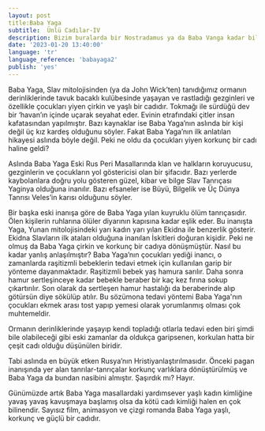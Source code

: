 ```yaml
---
layout: post
title:Baba Yaga
subtitle:  Ünlü Cadılar-IV
description: Bizim buralarda bir Nostradamus ya da Baba Vanga kadar bilinmese de, Mother Shipton ya da Shipton Ana İngiltere’nin en meşhur kahini ve cadısıdır.
date: '2023-01-20 13:40:00'
language: 'tr'
language_reference: 'babayaga2'
publish: 'yes'
---
```

Baba Yaga, Slav mitolojisinden (ya da John Wick’ten) tanıdığımız ormanın derinliklerinde tavuk bacaklı kulübesinde yaşayan ve rastladığı gezginleri ve özellikle çocukları yiyen çirkin ve yaşlı bir cadıdır. Tokmağı ile sürdüğü dev bir ‘havan’ın içinde uçarak seyahat eder. Evinin etrafındaki çitler insan kafatasından yapılmıştır. Bazı kaynaklar ise Baba Yaga’nın aslında bir kişi değil üç kız kardeş olduğunu söyler.
Fakat Baba Yaga’nın ilk anlatılan hikayesi aslında böyle değil.
Peki ne oldu da çocukları yiyen korkunç bir cadı haline geldi?

Aslında Baba Yaga Eski Rus Peri Masallarında klan ve halkların koruyucusu, gezginlerin ve çocukların yol göstericisi olan bir şifacıdır. Bazı yerlerde kaybolanlara doğru yolu gösteren güzel, kibar ve bilge Slav Tanrıçası Yaginya olduğuna inanılır. Bazı efsaneler ise Büyü, Bilgelik ve Üç Dünya Tanrısı Veles’in karısı olduğunu söyler.

Bir başka eski inanışa göre de Baba Yaga yılan kuyruklu ölüm tanrıçasıdır. Ölen kişilerin ruhlarına ölüler diyarının kapısına kadar eşlik eder. Bu inanışta Yaga, Yunan mitolojisindeki yarı kadın yarı yılan Ekidna ile benzerlik gösterir. Ekidna Slavların ilk ataları olduğuna inanılan İskitleri doğuran kişidir.
Peki ne olmuş da Baba Yaga çirkin ve korkunç bir cadıya dönüşmüştür. Nasıl bu kadar yanlış anlaşılmıştır?
Baba Yaga’nın çocukları yediği inancı, o zamanlarda raşitizmli bebeklerin tedavi etmek için kullanılan garip bir yönteme dayanmaktadır. Raşitizmli bebek yaş hamura sarılır. Daha sonra hamur sertleşinceye kadar bebekle beraber bir kaç kez fırına sokup çıkartırılır. Son olarak da sertleşen hamur hastalığı da beraberinde alıp götürsün diye sökülüp atılır. Bu sözümona tedavi yöntemi Baba Yaga'nın çocukları ekmek arası tost yapıp yemesi olarak yorumlanmış olması çok muhtemeldir.

Ormanın derinliklerinde yaşayıp kendi topladığı otlarla tedavi eden biri şimdi bile olabileceği gibi eski zamanlar da oldukça garipsenen, korkulan hatta bir çeşit cadı olduğu düşünülen biridir.

Tabi aslında en büyük etken Rusya’nın Hristiyanlaştırılmasıdır. Önceki pagan inanışında yer alan tanrılar-tanrıçalar korkunç varlıklara dönüştürülmüş ve Baba Yaga da bundan nasibini almıştır. Şaşırdık mı? Hayır.

Günümüzde artık Baba Yaga masallardaki yardımsever yaşlı kadın kimliğine yavaş yavaş kavuşmaya başlamış olsa da kötü cadı kimliği halen en çok bilinendir. Sayısız film, animasyon ve çizgi romanda Baba Yaga yaşlı, korkunç ve güçlü bir cadıdır.

